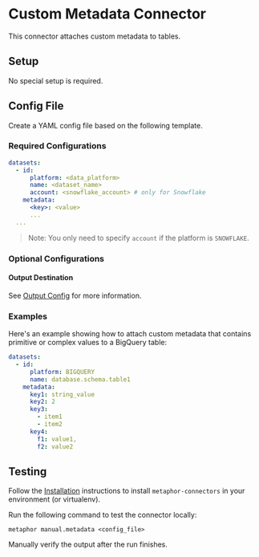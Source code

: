 # Custom Metadata Connector

This connector attaches custom metadata to tables.

## Setup

No special setup is required.

## Config File

Create a YAML config file based on the following template.

### Required Configurations

```yaml
datasets:
  - id:
      platform: <data_platform>
      name: <dataset_name>
      account: <snowflake_account> # only for Snowflake
    metadata:
      <key>: <value>
      ...
  ...
```

> Note: You only need to specify `account` if the platform is `SNOWFLAKE`.

### Optional Configurations

#### Output Destination

See [Output Config](../common/docs/output.md) for more information.

### Examples

Here's an example showing how to attach custom metadata that contains primitive or complex values to a BigQuery table:

```yaml
datasets:
  - id:
      platform: BIGQUERY
      name: database.schema.table1
    metadata:
      key1: string_value
      key2: 2
      key3:
        - item1
        - item2
      key4:
        f1: value1,
        f2: value2
```

## Testing

Follow the [Installation](../../README.md) instructions to install `metaphor-connectors` in your environment (or virtualenv).

Run the following command to test the connector locally:

```shell
metaphor manual.metadata <config_file>
```

Manually verify the output after the run finishes.
